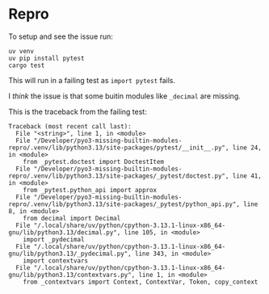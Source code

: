 # Repro

To setup and see the issue run:

```
uv venv
uv pip install pytest
cargo test
```

This will run in a failing test as `import pytest` fails.

I *think* the issue is that some buitin modules like `_decimal` are missing.

This is the traceback from the failing test:

```
Traceback (most recent call last):
  File "<string>", line 1, in <module>
  File "/Developer/pyo3-missing-builtin-modules-repro/.venv/lib/python3.13/site-packages/pytest/__init__.py", line 24, in <module>
    from _pytest.doctest import DoctestItem
  File "/Developer/pyo3-missing-builtin-modules-repro/.venv/lib/python3.13/site-packages/_pytest/doctest.py", line 41, in <module>
    from _pytest.python_api import approx
  File "/Developer/pyo3-missing-builtin-modules-repro/.venv/lib/python3.13/site-packages/_pytest/python_api.py", line 8, in <module>
    from decimal import Decimal
  File "/.local/share/uv/python/cpython-3.13.1-linux-x86_64-gnu/lib/python3.13/decimal.py", line 105, in <module>
    import _pydecimal
  File "/.local/share/uv/python/cpython-3.13.1-linux-x86_64-gnu/lib/python3.13/_pydecimal.py", line 343, in <module>
    import contextvars
  File "/.local/share/uv/python/cpython-3.13.1-linux-x86_64-gnu/lib/python3.13/contextvars.py", line 1, in <module>
    from _contextvars import Context, ContextVar, Token, copy_context
```
